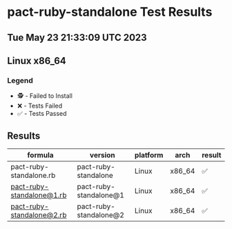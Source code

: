 # pact-ruby-standalone Test Results
## Tue May 23 21:33:09 UTC 2023
## Linux x86_64
### Legend
- 🕵️ - Failed to Install
- ❌ - Tests Failed
- ✅ - Tests Passed

## Results
| formula | version | platform | arch | result |
| ------- | ------- | -------- | ---- | ------ |
| pact-ruby-standalone.rb | pact-ruby-standalone | Linux | x86_64 | ✅ |
| pact-ruby-standalone@1.rb | pact-ruby-standalone@1 | Linux | x86_64 | ✅ |
| pact-ruby-standalone@2.rb | pact-ruby-standalone@2 | Linux | x86_64 | ✅ |
